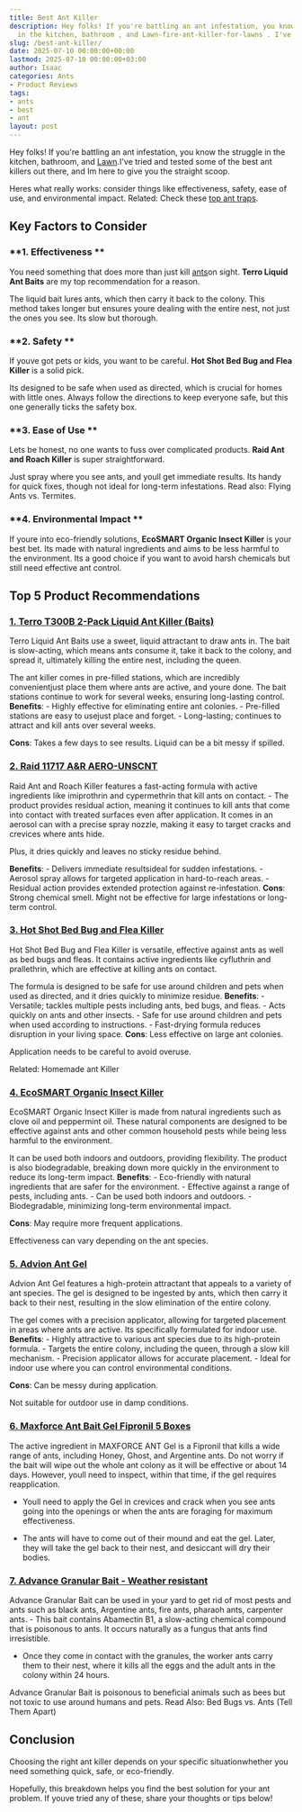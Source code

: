 ```yaml
---
title: Best Ant Killer
description: Hey folks! If you're battling an ant infestation, you know the struggle
  in the kitchen, bathroom , and Lawn-fire-ant-killer-for-lawns . I've tried and tested...
slug: /best-ant-killer/
date: 2025-07-10 00:00:00+00:00
lastmod: 2025-07-10 00:00:00+03:00
author: Isaac
categories: Ants
- Product Reviews
tags:
- ants
- best
- ant
layout: post
---
```

Hey folks! If you're battling an ant infestation, you know the struggle in the kitchen, bathroom, and [Lawn](https://pestpolicy.com/[best](https://pestpolicy.com/best-ant-killer-for-yard/)-fire-ant-killer-for-lawns/).I've tried and tested some of the best ant killers out there, and Im here to give you the straight scoop.

Heres what really works: consider things like effectiveness, safety, ease of use, and environmental impact. Related: Check these [top ant traps](https://pestpolicy.com/best-ant-traps/).

##  Key Factors to Consider

###  **1. Effectiveness **

You need something that does more than just kill [ants](https://pestpolicy.com/best-ant-traps/)on sight. **Terro Liquid Ant Baits** are my top recommendation for a reason.

The liquid bait lures ants, which then carry it back to the colony. This method takes longer but ensures youre dealing with the entire nest, not just the ones you see. Its slow but thorough.

###  **2. Safety **

If youve got pets or kids, you want to be careful. **Hot Shot Bed Bug and Flea Killer** is a solid pick.

Its designed to be safe when used as directed, which is crucial for homes with little ones. Always follow the directions to keep everyone safe, but this one generally ticks the safety box.

###  **3. Ease of Use **

Lets be honest, no one wants to fuss over complicated products. **Raid Ant and Roach Killer** is super straightforward.

Just spray where you see ants, and youll get immediate results. Its handy for quick fixes, though not ideal for long-term infestations. Read also: Flying Ants vs. Termites.

###  **4. Environmental Impact **

If youre into eco-friendly solutions, **EcoSMART Organic Insect Killer** is your best bet. Its made with natural ingredients and aims to be less harmful to the environment. Its a good choice if you want to avoid harsh chemicals but still need effective ant control.

##  Top 5 Product Recommendations

###  [1. Terro T300B 2-Pack Liquid Ant Killer (Baits)](https://www.amazon.com/dp/B00E4GACB8/?tag=p-policy-20)

Terro Liquid Ant Baits use a sweet, liquid attractant to draw ants in. The bait is slow-acting, which means ants consume it, take it back to the colony, and spread it, ultimately killing the entire nest, including the queen.

The ant killer comes in pre-filled stations, which are incredibly convenientjust place them where ants are active, and youre done. The bait stations continue to work for several weeks, ensuring long-lasting control. **Benefits**: - Highly effective for eliminating entire ant colonies. - Pre-filled stations are easy to usejust place and forget. - Long-lasting; continues to attract and kill ants over several weeks.

**Cons**: Takes a few days to see results. Liquid can be a bit messy if spilled.

###  [2. Raid 11717 A&R AERO-UNSCNT](https://www.amazon.com/dp/B000BOCDXW/?tag=p-policy-20)

Raid Ant and Roach Killer features a fast-acting formula with active ingredients like imiprothrin and cypermethrin that kill ants on contact. - The product provides residual action, meaning it continues to kill ants that come into contact with treated surfaces even after application. It comes in an aerosol can with a precise spray nozzle, making it easy to target cracks and crevices where ants hide.

Plus, it dries quickly and leaves no sticky residue behind.

**Benefits**: - Delivers immediate resultsideal for sudden infestations. - Aerosol spray allows for targeted application in hard-to-reach areas. - Residual action provides extended protection against re-infestation. **Cons**: Strong chemical smell. Might not be effective for large infestations or long-term control.

###  [**3. Hot Shot Bed Bug and Flea Killer**](https://www.amazon.com/dp/B00EUEEV7U/?tag=p-policy-20)

Hot Shot Bed Bug and Flea Killer is versatile, effective against ants as well as bed bugs and fleas. It contains active ingredients like cyfluthrin and prallethrin, which are effective at killing ants on contact.

The formula is designed to be safe for use around children and pets when used as directed, and it dries quickly to minimize residue. **Benefits**: - Versatile; tackles multiple pests including ants, bed bugs, and fleas. - Acts quickly on ants and other insects. - Safe for use around children and pets when used according to instructions. - Fast-drying formula reduces disruption in your living space. **Cons**: Less effective on large ant colonies.

Application needs to be careful to avoid overuse.

Related: Homemade ant Killer

###  [**4. EcoSMART Organic Insect Killer**](https://www.amazon.com/dp/B003BUQVEK/?tag=p-policy-20)

EcoSMART Organic Insect Killer is made from natural ingredients such as clove oil and peppermint oil. These natural components are designed to be effective against ants and other common household pests while being less harmful to the environment.

It can be used both indoors and outdoors, providing flexibility. The product is also biodegradable, breaking down more quickly in the environment to reduce its long-term impact. **Benefits**: - Eco-friendly with natural ingredients that are safer for the environment. - Effective against a range of pests, including ants. - Can be used both indoors and outdoors. - Biodegradable, minimizing long-term environmental impact.

**Cons**: May require more frequent applications.

Effectiveness can vary depending on the ant species.

###  [**5. Advion Ant Gel**](https://www.amazon.com/dp/B00TXFE4RI/?tag=p-policy-20)

Advion Ant Gel features a high-protein attractant that appeals to a variety of ant species. The gel is designed to be ingested by ants, which then carry it back to their nest, resulting in the slow elimination of the entire colony.

The gel comes with a precision applicator, allowing for targeted placement in areas where ants are active. Its specifically formulated for indoor use. **Benefits**: - Highly attractive to various ant species due to its high-protein formula. - Targets the entire colony, including the queen, through a slow kill mechanism. - Precision applicator allows for accurate placement. - Ideal for indoor use where you can control environmental conditions.

**Cons**: Can be messy during application.

Not suitable for outdoor use in damp conditions.

###  [6. Maxforce Ant Bait Gel Fipronil 5 Boxes](https://www.amazon.com/dp/B004A2UEOG/?tag=p-policy-20)

The active ingredient in MAXFORCE ANT Gel is a Fipronil that kills a wide range of ants, including Honey, Ghost, and Argentine ants. Do not worry if the bait will wipe out the whole ant colony as it will be effective or about 14 days. However, youll need to inspect, within that time, if the gel requires reapplication.

- Youll need to apply the Gel in crevices and crack when you see ants going into the openings or when the ants are foraging for maximum effectiveness.

- The ants will have to come out of their mound and eat the gel. Later, they will take the gel back to their nest, and desiccant will dry their bodies.

###  [**7. Advance Granular Bait - Weather resistant**](https://www.amazon.com/dp/B003EAP02G/?tag=p-policy-20)

Advance Granular Bait can be used in your yard to get rid of most pests and ants such as black ants, Argentine ants, fire ants, pharaoh ants, carpenter ants. - This bait contains Abamectin B1, a slow-acting chemical compound that is poisonous to ants. It occurs naturally as a fungus that ants find irresistible.

- Once they come in contact with the granules, the worker ants carry them to their nest, where it kills all the eggs and the adult ants in the colony within 24 hours.

Advance Granular Bait is poisonous to beneficial animals such as bees but not toxic to use around humans and pets. Read Also: Bed Bugs vs. Ants (Tell Them Apart)

##  Conclusion

Choosing the right ant killer depends on your specific situationwhether you need something quick, safe, or eco-friendly.

Hopefully, this breakdown helps you find the best solution for your ant problem. If youve tried any of these, share your thoughts or tips below!